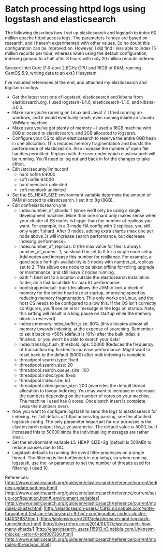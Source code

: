 # Batch processing httpd logs using logstash and elasticsearch

The following describes how I set up elasticsearch and logstash to index 60 million apache httpd access logs. The parameters I chose are based on  research, and I haven't experimented with other values. So no doubt this configuration can be improved on. However, I did find I was able to index 15 million records per hour, whereas when using the default configuration, indexing ground to a halt after 8 hours with only 20 million  records indexed.

System: Intel Core i7 8-core 2.8GHz CPU and 16GB of RAM, running CentOS 5.9, writing data to an ext3 filesystem.

I've included references at the end, and attached my elasticsearch and logstash configs.

* Get the latest versions of logstash, elasticsearch and kibana from elasticsearch.org.  I used logstash-1.4.0, elasticsearch-1.1.0, and kibana-3.0.0.
* Make sure you're running on Linux and Java1.7.  I tried running on windows, and it would eventually crash,  even running inside an Ubuntu VMWare machine.
* Make sure you've got plenty of memory - I used a 16GB machine with 8GB allocated to elasticsearch, and 2GB allocated to logstash.
* Configure your OS to allow elasticsearch to reserve the entire 8GB heap in one allocation. This reduces memory fragmentation and boosts the performance of elasticsearch. Also increase the number of open file handles permitted. Replace <user> with the user under which elasticsearch will be running. You'll need to log out and back in for the changes to take effect.
* Edit /etc/security/limits.conf
  * <user> hard nofile 64000
  * <user>  soft nofile 64000
  * <user>  hard memlock unlimited
  * <user>  soft memlock unlimited
* Set the ES_HEAP_SIZE environment variable determine the amount of RAM allocated to elasticsearch.  I set it to 8g (8GB).
* Edit conf/elasticsearch.yml
  * index.number_of_shards: 1 (since we'll only be using a single development machine.  More than one shard only makes sense when your cluster of ES nodes is bigger than the number of replicas you want. For example, in a 3-node HA config with 2 replicas, you still only want 1 shard.  After 3 nodes, adding extra shards (max one per node above 3) will increase search performance, but decrease indexing performance).
  * index.number_of_replicas: 0 (the max value for this is always number_of_nodes - 1, so should be set to 0 for a single node setup.  Add nodes and increase this number for resiliance. For example, a good setup for high-availability is 3 nodes with number_of_replicas set to 2. This allows one node to be taken offline for rolling upgrade or maintenance, and still leave 2 nodes running.
  * path.*: best set to a location outside the elasticsearch installation folder, on a fast local disk for max IO performance.
  * bootstrap.mlockall: true (this allows the JVM to lock a block of memory for the entire head size at startup, improving speed by reducing memory fragmentation. This only works on Linux, and the host OS needs to be configured to allow this.  If the OS isn't correctly configures, you'll see an error message in the logs on startup. Note, this setting will result in a long pause on startup while the memory block is reserved).
  * indices.memory.index_buffer_size: 80% (this allocates almost all memory towards indexing, at the expense of searching. Remember to set it back to <50% (default is 10%) after the bulk index is finished, or you won't be able to search your data!
  * index.translog.flush_threshold_ops: 50000 (Reduces the frequency of transaction log flushes to increase performance. Might want to reset back to the default (5000) after bulk indexing is complete.
  * threadpool.search.type: fixed
  * threadpool.search.size: 20
  * threadpool.search.queue_size: 100
  * threadpool.index.type: fixed
  * threadpool.index.size: 60
  * threadpool.index.queue_size: 200 (overrides the default thread allocation to favour indexing. You may want to increase or decrease the numbers depending on the number of cores on your machine.  The machine I used has 8 cores. Once batch insert is complete, swap the numbers over).
* Now you want to configure logstash to send the logs to elasticsearch for indexing. For full details of httpd access log parsing, see the attached logstash config. The only parameter important for our purposes is the elasticsearch output flus_size parameter. The default value is 5000, but I increased this to 50000 since the individual log messages are rather small.
* Set the environment variable LS_HEAP_SIZE=2g (default is 500MB) to reduce pauses due to GC.
* Logstash defaults to running the event filter processes on a single thread. The filtering is the bottleneck in our setup, so when running logstash, use the -w parameter to set the number of threads used for filtering. I used 10.

References:
[http://www.elasticsearch.org/guide/en/elasticsearch/reference/current/indices-update-settings.html]
[http://www.elasticsearch.org/guide/en/elasticsearch/reference/current/setup-configuration.html#_environment_variables]
[http://www.elasticsearch.org/guide/en/elasticsearch/reference/current/modules-cluster.html]
[http://elasticsearch-users.115913.n3.nabble.com/write-throughput-test-on-elasticsearch-9-high-configuration-nodes-cluster-td4033887.html]
[http://jablonskis.org/2013/elasticsearch-and-logstash-tuning/index.html]
[http://blog.trifork.com/2014/01/07/elasticsearch-how-many-shards/]
[http://elasticsearch-users.115913.n3.nabble.com/Unknown-mlockall-error-0-td4007300.html]
[http://www.elasticsearch.org/guide/en/elasticsearch/reference/current/modules-threadpool.html]
